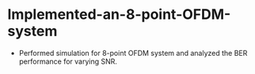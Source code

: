 # Implemented-an-8-point-OFDM-system

* Performed simulation for 8-point OFDM system and analyzed the BER performance for varying SNR.
